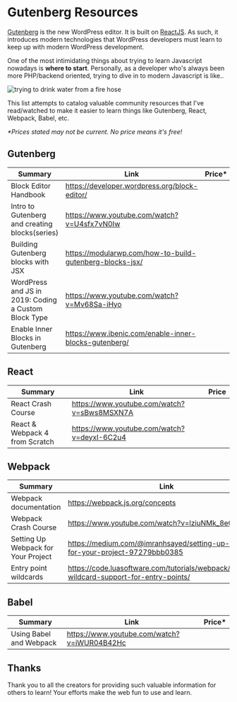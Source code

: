 # Gutenberg Resources

[Gutenberg](https://wordpress.org/gutenberg/) is the new WordPress editor. It is built on [ReactJS](https://reactjs.org/). As such, it introduces modern technologies that WordPress developers must learn to keep up with modern WordPress development.

One of the most intimidating things about trying to learn Javascript nowadays is **where to start**. Personally, as a developer who's always been more PHP/backend oriented, trying to dive in to modern Javascript is like..

![trying to drink water from a fire hose](https://i.ibb.co/C15tbdC/firehose.jpg)

This list attempts to catalog valuable community resources that I've read/watched to make it easier to learn things like Gutenberg, React, Webpack, Babel, etc.

_\*Prices stated may not be current. No price means it's free!_

## Gutenberg

| Summary                                              | Link                                                     | Price\* |
| ---------------------------------------------------- | -------------------------------------------------------- | ------- |
| Block Editor Handbook                                | https://developer.wordpress.org/block-editor/            |
| Intro to Gutenberg and creating blocks(series)       | https://www.youtube.com/watch?v=U4sfx7vN0Iw              |
| Building Gutenberg blocks with JSX                   | https://modularwp.com/how-to-build-gutenberg-blocks-jsx/ |         |
| WordPress and JS in 2019: Coding a Custom Block Type | https://www.youtube.com/watch?v=Mv68Sa-iHyo              |
| Enable Inner Blocks in Gutenberg                     | https://www.ibenic.com/enable-inner-blocks-gutenberg/    |

## React

| Summary                        | Link                                        | Price |
| ------------------------------ | ------------------------------------------- | ----- |
| React Crash Course             | https://www.youtube.com/watch?v=sBws8MSXN7A |
| React & Webpack 4 from Scratch | https://www.youtube.com/watch?v=deyxI-6C2u4 |

## Webpack

| Summary                             | Link                                                                                      | Price\* |
| ----------------------------------- | ----------------------------------------------------------------------------------------- | ------- |
| Webpack documentation               | https://webpack.js.org/concepts                                                           |         |
| Webpack Crash Course                | https://www.youtube.com/watch?v=lziuNMk_8eQ                                               |
| Setting Up Webpack for Your Project | https://medium.com/@imranhsayed/setting-up-webpack-for-your-project-97279bbb0385          |
| Entry point wildcards               | https://code.luasoftware.com/tutorials/webpack/webpack-wildcard-support-for-entry-points/ |         |

## Babel

| Summary                 | Link                                        | Price\* |
| ----------------------- | ------------------------------------------- | ------- |
| Using Babel and Webpack | https://www.youtube.com/watch?v=iWUR04B42Hc |

## Thanks

Thank you to all the creators for providing such valuable information for others to learn! Your efforts make the web fun to use and learn.

